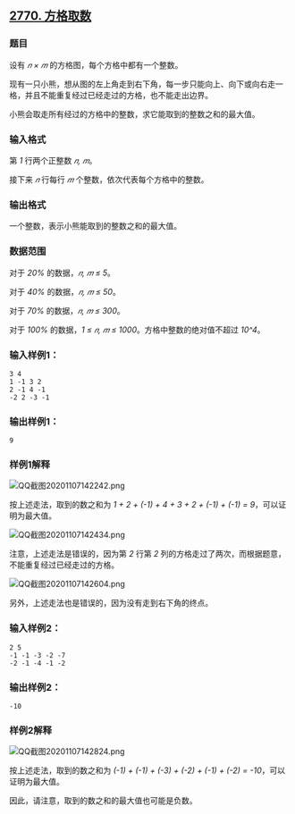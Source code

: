 ## [2770. 方格取数](https://www.acwing.com/problem/content/2772/)

### 题目

设有 *𝑛 × 𝑚* 的方格图，每个方格中都有一个整数。

现有一只小熊，想从图的左上角走到右下角，每一步只能向上、向下或向右走一格，并且不能重复经过已经走过的方格，也不能走出边界。

小熊会取走所有经过的方格中的整数，求它能取到的整数之和的最大值。

### 输入格式

第 *1* 行两个正整数 *𝑛, 𝑚*。

接下来 *𝑛* 行每行 *𝑚* 个整数，依次代表每个方格中的整数。

### 输出格式

一个整数，表示小熊能取到的整数之和的最大值。

### 数据范围

对于 *20%* 的数据，*𝑛, 𝑚 ≤ 5*。

对于 *40%* 的数据，*𝑛, 𝑚 ≤ 50*。

对于 *70%* 的数据，*𝑛, 𝑚 ≤ 300*。

对于 *100%* 的数据，*1 ≤ 𝑛, 𝑚 ≤ 1000*。方格中整数的绝对值不超过 *10^4*。

### 输入样例1：

```
3 4
1 -1 3 2
2 -1 4 -1
-2 2 -3 -1
```

### 输出样例1：

```
9
```

### 样例1解释

 ![QQ截图20201107142242.png](https://cdn.acwing.com/media/article/image/2020/11/07/19_aa5220d220-QQ截图20201107142242.png)

按上述走法，取到的数之和为 *1 + 2 + (-1) + 4 + 3 + 2 + (-1) + (-1) = 9*，可以证明为最大值。

 ![QQ截图20201107142434.png](https://cdn.acwing.com/media/article/image/2020/11/07/19_f48128c420-QQ截图20201107142434.png)

注意，上述走法是错误的，因为第 *2* 行第 *2* 列的方格走过了两次，而根据题意，不能重复经过已经走过的方格。

 ![QQ截图20201107142604.png](https://cdn.acwing.com/media/article/image/2020/11/07/19_20c9097e20-QQ截图20201107142604.png)

另外，上述走法也是错误的，因为没有走到右下角的终点。

### 输入样例2：

```
2 5
-1 -1 -3 -2 -7
-2 -1 -4 -1 -2
```

### 输出样例2：

```
-10
```

### 样例2解释

 ![QQ截图20201107142824.png](https://cdn.acwing.com/media/article/image/2020/11/07/19_74c8fa3420-QQ截图20201107142824.png)

按上述走法，取到的数之和为 *(-1) + (-1) + (-3) + (-2) + (-1) + (-2) = -10*，可以证明为最大值。

因此，请注意，取到的数之和的最大值也可能是负数。
